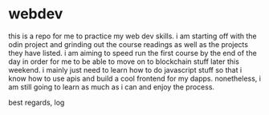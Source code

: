 # webdev

this is a repo for me to practice my web dev skills. i am starting off with the odin project and grinding out
the course readings as well as the projects they have listed. i am aiming to speed run the first course by the end of
the day in order for me to be able to move on to blockchain stuff later this weekend. i mainly just need to learn
how to do javascript stuff so that i know how to use apis and build a cool frontend for my dapps. nonetheless, i am
still going to learn as much as i can and enjoy the process.

best regards,
log
